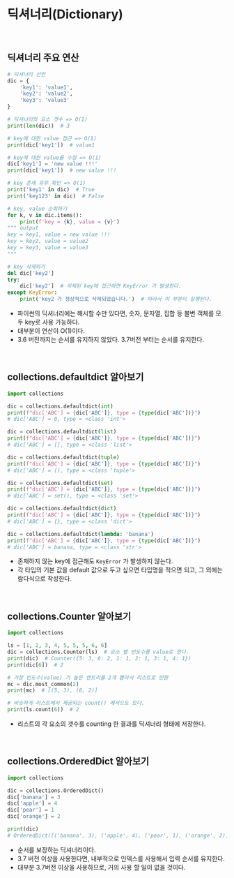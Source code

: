 # 딕셔너리(Dictionary)

<br>

## 딕셔너리 주요 연산

```python
# 딕셔너리 선언
dic = {
	'key1': 'value1',
	'key2': 'value2',
	'key3': 'value3'
}

# 딕셔너리의 요소 갯수 => O(1)
print(len(dic))  # 3

# key에 대한 value 접근 => O(1)
print(dic['key1'])  # value1

# key에 대한 value를 수정 => O(1)
dic['key1'] = 'new value !!!'
print(dic['key1'])  # new value !!!

# key 존재 유무 확인 => O(1)
print('key1' in dic)  # True
print('key123' in dic)  # False

# key, value 순회하기
for k, v in dic.items():
	print(f'key = {k}, value = {v}')
""" output
key = key1, value = new value !!!
key = key2, value = value2
key = key3, value = value3
"""

# key 삭제하기
del dic['key2']
try:
	dic['key2']  # 삭제된 key에 접근하면 KeyError 가 발생한다.
except KeyError:
	print('key2 가 정상적으로 삭제되었습니다.')  # 따라서 이 부분이 실행된다.
```

- 파이썬의 딕셔너리에는 해시할 수만 있다면, 숫자, 문자열, 집합 등 불변 객체를 모두 key로 사용 가능하다.
- 대부분이 연산이 O(1)이다.
- 3.6 버전까지는 순서를 유지하지 않았다. 3.7버전 부터는 순서를 유지한다.

<br>

## collections.defaultdict 알아보기

```python
import collections

dic = collections.defaultdict(int)
print(f"dic['ABC'] = {dic['ABC']}, type = {type(dic['ABC'])}")
# dic['ABC'] = 0, type = <class 'int'>

dic = collections.defaultdict(list)
print(f"dic['ABC'] = {dic['ABC']}, type = {type(dic['ABC'])}")
# dic['ABC'] = [], type = <class 'list'>

dic = collections.defaultdict(tuple)
print(f"dic['ABC'] = {dic['ABC']}, type = {type(dic['ABC'])}")
# dic['ABC'] = (), type = <class 'tuple'>

dic = collections.defaultdict(set)
print(f"dic['ABC'] = {dic['ABC']}, type = {type(dic['ABC'])}")
# dic['ABC'] = set(), type = <class 'set'>

dic = collections.defaultdict(dict)
print(f"dic['ABC'] = {dic['ABC']}, type = {type(dic['ABC'])}")
# dic['ABC'] = {}, type = <class 'dict'>

dic = collections.defaultdict(lambda: 'banana')
print(f"dic['ABC'] = {dic['ABC']}, type = {type(dic['ABC'])}")
# dic['ABC'] = banana, type = <class 'str'>
```

- 존재하지 않는 key에 접근해도 `KeyError` 가 발생하지 않는다.
- 각 타입의 기본 값을 default 값으로 두고 싶으면 타입명을 적으면 되고, 그 외에는 람다식으로 작성한다.

<br>

## collections.Counter 알아보기

```python
import collections

ls = [1, 2, 3, 4, 5, 5, 5, 6, 6]
dic = collections.Counter(ls)  # 요소 별 빈도수를 value로 한다.
print(dic)  # Counter({5: 3, 6: 2, 1: 1, 2: 1, 3: 1, 4: 1})
print(dic[6])  # 2

# 가장 빈도수(value) 가 높은 엔트리를 2개 뽑아서 리스트로 반환
mc = dic.most_common(2)
print(mc)  # [(5, 3), (6, 2)]

# 비슷하게 리스트에서 제공되는 count() 메서드도 있다.
print(ls.count(6))  # 2
```

- 리스트의 각 요소의 갯수를 counting 한 결과를 딕셔너리 형태에 저장한다.

<br>

## collections.OrderedDict 알아보기

```python
import collections

dic = collections.OrderedDict()
dic['banana'] = 3
dic['apple'] = 4
dic['pear'] = 1
dic['orange'] = 2

print(dic)
# OrderedDict([('banana', 3), ('apple', 4), ('pear', 1), ('orange', 2)])
```

- 순서를 보장하는 딕셔너리이다.
- 3.7 버전 이상을 사용한다면, 내부적으로 인덱스를 사용해서 입력 순서를 유지한다.
- 대부분 3.7버전 이상을 사용하므로, 거의 사용 할 일이 없을 것이다.
